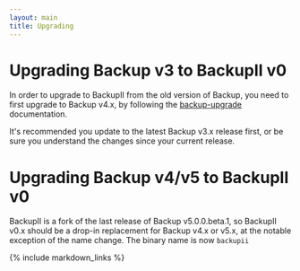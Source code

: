 ```yaml
---
layout: main
title: Upgrading
---
```


Upgrading Backup v3 to BackupII v0
==================================

In order to upgrade to BackupII from the old version of Backup, you need to
first upgrade to Backup v4.x, by following the [backup-upgrade] documentation.

It's recommended you update to the latest Backup v3.x release first, or be sure you
understand the changes since your current release.

Upgrading Backup v4/v5 to BackupII v0
=====================================

BackupII is a fork of the last release of Backup v5.0.0.beta.1, so BackupII v0.x
should be a drop-in replacement for Backup v4.x or v5.x, at the notable
exception of the name change. The binary name is now `backupii`

[backup-upgrade]: https://backup.github.io/backup/v4/upgrading/

{% include markdown_links %}
